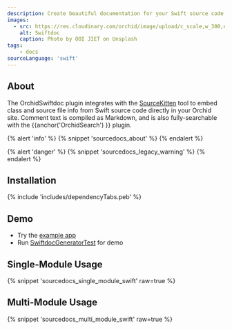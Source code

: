 ```yaml
---
description: Create beautiful documentation for your Swift source code within Orchid.
images:
  - src: https://res.cloudinary.com/orchid/image/upload/c_scale,w_300,e_blur:150/v1525466545/plugins/swiftdoc.jpg
    alt: Swiftdoc
    caption: Photo by OOI JIET on Unsplash
tags:
    - docs
sourceLanguage: 'swift'
---
```


## About

The OrchidSwiftdoc plugin integrates with the [SourceKitten](https://github.com/jpsim/SourceKitten) tool to embed class 
and source file info from Swift source code directly in your Orchid site. Comment text is compiled as Markdown, and is 
also fully-searchable with the {{anchor('OrchidSearch') }} plugin.

{% alert 'info' %}
{% snippet 'sourcedocs_about' %}
{% endalert %}

{% alert 'danger' %}
{% snippet 'sourcedocs_legacy_warning' %}
{% endalert %}

## Installation

{% include 'includes/dependencyTabs.peb' %}

## Demo

- Try the [example app](https://github.com/orchidhq/OrchidTutorials/tree/master/swift-site)
- Run [SwiftdocGeneratorTest](https://github.com/orchidhq/orchid/blob/dev/plugins/OrchidSwiftdoc/src/test/kotlin/com/eden/orchid/swiftdoc/NewSwiftdocGeneratorTest.kt) for demo

## Single-Module Usage

{% snippet 'sourcedocs_single_module_swift' raw=true %}

## Multi-Module Usage

{% snippet 'sourcedocs_multi_module_swift' raw=true %}
